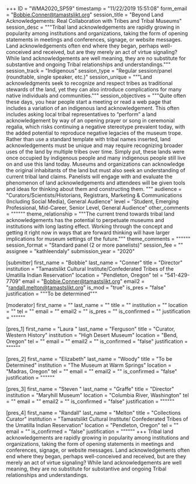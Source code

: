 +++
ID = "WMA2020_SP59"
timestamp = "11/22/2019 15:51:08"
form_email = "Bobbie.Conner@tamastslikt.org"
session_title = "Beyond Land Acknowledgements: Real Collaboration with Tribes and Tribal Museums"
session_desc = """Tribal land acknowledgements are rapidly growing in popularity among institutions and organizations, taking the form of opening statements in meetings and conferences, signage, or website messages. Land acknowledgements often end where they began, perhaps well-conceived and received, but are they merely an act of virtue signaling? While land acknowledgements are well meaning, they are no substitute for substantive and ongoing Tribal relationships and understandings."""
session_track = "Indigenous"
session_type = "Regular session/panel (roundtable, single speaker, etc.)"
session_unique = """Land acknowledgments seek to recognize and respect tribes as traditional stewards of the land, yet they can also introduce complications for many native individuals and communities."""
session_objectives = """Quite often these days, you hear people start a meeting or read a web page that includes a variation of an indigenous land acknowledgement. This often includes asking local tribal representatives to “perform” a land acknowledgement by way of an opening prayer or song in ceremonial regalia, which risks continuing a negative stereotype prevalent today, with the added potential to reproduce negative legacies of the museum trope. Rather than use a standard template with tribal names inserted, land acknowledgements must be unique and may require recognizing broader uses of the land by multiple tribes over time. Simply put, these lands were once occupied by indigenous people and many indigenous people still live on and use this land today. Museums and organizations can acknowledge the original inhabitants of the land but must also seek an understanding of current tribal land claims. Panelists will engage with and evaluate the phenomenon of land acknowledgements and attendees will be given tools and ideas for thinking about them and constructing them. """
audience = "Curators/Scientists/Historians, Registrars, Marketing & Communications (Including Social Media), General Audience"
level = "Student, Emerging Professional, Mid-Career, Senior Level, General Audience"
other_comments = """"""
theme_relationship = """The current trend towards tribal land acknowledgements has the potential to perpetuate museums and institutions with long lasting effect. Working through the concept and getting it right now in ways that are forward thinking will have larger implications for museum settings of the future."""
theme_comments = """"""
session_format = "Standard panel (2 or more panelists)"
session_fee = ""
assignee = "kathleendaly"
submission_year = "2020"

[submitter]
first_name = "Bobbie"
last_name = "Conner"
title = "Director"
institution = "Tamastslikt Cultural Institute/Confederated Tribes of the Umatilla Indian Reservation"
location = "Pendleton, Oregon"
tel = "541-429-7709"
email = "Bobbie.Conner@tamastslikt.org"
email2 = "randall.melton@tamastslikt.org"
is_mod = "true"
is_pres = "false"
justification = """To be determined"""

[moderator]
first_name = ""
last_name = ""
title = ""
institution = ""
location = ""
tel = ""
email = ""
email2 = ""
is_pres = ""
is_confirmed = ""
justification = """"""

[pres_1]
first_name = "Laura "
last_name = "Ferguson"
title = "Curator, Western History"
institution = "High Desert Museum"
location = "Bend, Oregon"
tel = ""
email = ""
email2 = ""
is_confirmed = "false"
justification = """"""

[pres_2]
first_name = "Elizabeth"
last_name = "Woody"
title = "To be Determined"
institution = "The Museum at Warm Springs"
location = "Madras, Oregon"
tel = ""
email = ""
email2 = ""
is_confirmed = "false"
justification = """"""

[pres_3]
first_name = "Steven "
last_name = "Graffe"
title = "Director"
institution = "Maryhill Museum"
location = "Columbia River, Washington"
tel = ""
email = ""
email2 = ""
is_confirmed = "false"
justification = """"""

[pres_4]
first_name = "Randall"
last_name = "Melton"
title = "Collections Curator"
institution = "Tamastslikt Cultural Institute/ Confederated Tribes of the Umatilla Indian Reservation"
location = "Pendleton, Oregon"
tel = ""
email = ""
is_confirmed = "false"
justification = """"""
+++
Tribal land acknowledgements are rapidly growing in popularity among institutions and organizations, taking the form of opening statements in meetings and conferences, signage, or website messages. Land acknowledgements often end where they began, perhaps well-conceived and received, but are they merely an act of virtue signaling? While land acknowledgements are well meaning, they are no substitute for substantive and ongoing Tribal relationships and understandings.